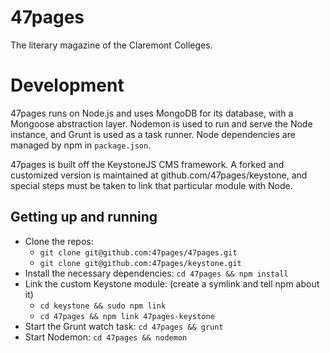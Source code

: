 # 47pages

The literary magazine of the Claremont Colleges.

# Development

47pages runs on Node.js and uses MongoDB for its database, with a Mongoose abstraction layer. Nodemon is used to run and serve the Node instance, and Grunt is used as a task runner. Node dependencies are managed by npm in `package.json`.

47pages is built off the KeystoneJS CMS framework. A forked and customized version is maintained at github.com/47pages/keystone, and special steps must be taken to link that particular module with Node.

## Getting up and running
- Clone the repos:
	- `git clone git@github.com:47pages/47pages.git`
	- `git clone git@github.com:47pages/keystone.git`
- Install the necessary dependencies: `cd 47pages && npm install`
- Link the custom Keystone module: (create a symlink and tell npm about it)
	- `cd keystone && sudo npm link`
	- `cd 47pages && npm link 47pages-keystone`
- Start the Grunt watch task: `cd 47pages && grunt`
- Start Nodemon: `cd 47pages && nodemon`
